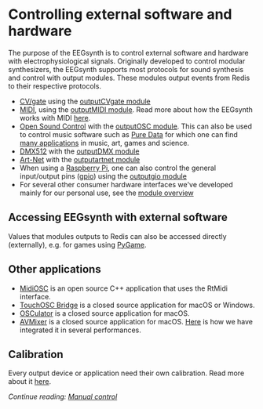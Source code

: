 # Controlling external software and hardware

The purpose of the EEGsynth is to control external software and hardware 
with electrophysiological signals. Originally developed to control modular 
synthesizers, the EEGsynth supports most protocols for sound synthesis and 
control with output modules. These modules output events from Redis to their respective protocols.

* [CV/gate](https://en.wikipedia.org/wiki/CV/gate) using the [outputCVgate module](../module/outputcvgate) 
* [MIDI](https://www.midi.org/), using the [outputMIDI module](../module/outputmidi). Read more about how the EEGsynth
works with MIDI [here](midi.md).
* [Open Sound Control](http://opensoundcontrol.org/introduction-osc) with the [outputOSC module](../module/outputosc). 
This can also be used to control music software such as [Pure Data](https://puredata.info/) 
for which one can find [many applications](https://patchstorage.com/platform/pd-extended/) in music, art, games and science.
* [DMX512](https://en.wikipedia.org/wiki/DMX512) with the [outputDMX module](../module/outputdmx512) 
* [Art-Net](https://en.wikipedia.org/wiki/Art-Net) with the [outputartnet module](../module/outputartnet)
* When using a [Raspberry Pi](), one can also control the general input/output pins ([gpio]()) using the [outputgio module](../module/outputgpio) 
* For several other consumer hardware interfaces we've developed mainly for our personal use, see the [module overview](module-overview.md)
 
## Accessing EEGsynth with external software 

Values that modules outputs to Redis can also be accessed directly (externally), e.g. for games using [PyGame](https://www.pygame.org/news). 

## Other applications

* [MidiOSC](https://github.com/jstutters/MidiOSC) is an open source C++ application that uses the RtMidi interface.
* [TouchOSC Bridge](http://hexler.net/docs/touchosc-getting-started-midi) is a closed source application for macOS or Windows.
* [OSCulator](http://www.osculator.net) is a closed source application for macOS.
* [AVMixer](https://neuromixer.com/products/avmixer-pro) is a closed source application for macOS. [Here](avmixer.md) is how we 
have integrated it in several performances.

## Calibration

Every output device or application need their own calibration. Read more about it [here](calibration.md).

_Continue reading: [Manual control](manual-control.md)_
